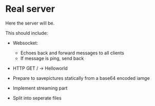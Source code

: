 # Real server

Here the server will be.

This should include:
- Websocket:

  - Echoes back and forward messages to all clients
  - If message is ping, send back

 - HTTP GET / → Helloworld

 - Prepare to savepictures statically from a base64 encoded iamge

 - Implement streaming part

 - Split into seperate files
